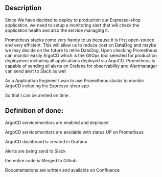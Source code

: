 ## Description

Since We have decided to deploy to production our Expresso-shop application, we need to setup a monitoring alert that will  check the application health and also the service managing it.

Prometheus stacks come very handy to us because it is first open-source and very efficient. This will allow us to reduce cost on DataDog and maybe we may decide on the future to retire DataDog. 
Upon checking Prometheus can monitor easily ArgoCD which is the GitOps tool selected for production deployment including all applications deployed via ArgoCD. 
Prometheus is capable of sending all alerts on Grafana for observability  and Alertmanager can send alert to Slack as well 


As a Application Engineer I wan to use Prometheus stacks to monitor ArgoCD including the Expresso-shop app

So that I can be alerted on time .

 

## Definition of done:

ArgoCD servicemonitors are enabled and  deployed

ArgoCD servicemonitors  are available with status UP on Prometheus 

ArgoCD dashboard is created in Grafana 

Alerts are being send to Slack 

the entire code is Merged to Github

Documentations are written and available on Confluence